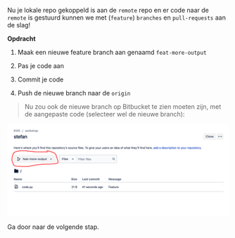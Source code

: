 Nu je lokale repo gekoppeld is aan de `remote` repo en er code naar de `remote` is gestuurd kunnen we met (`feature`) `branches` en `pull-requests` aan de slag!

**Opdracht**

1) Maak een nieuwe feature branch aan genaamd `feat-more-output`

2) Pas je code aan

3) Commit je code

4) Push de nieuwe branch naar de `origin`

> Nu zou ook de nieuwe branch op Bitbucket te zien moeten zijn, met de aangepaste code (selecteer wel de nieuwe branch):

![Feature branch](./assets/feat-branch.png)

Ga door naar de volgende stap.

